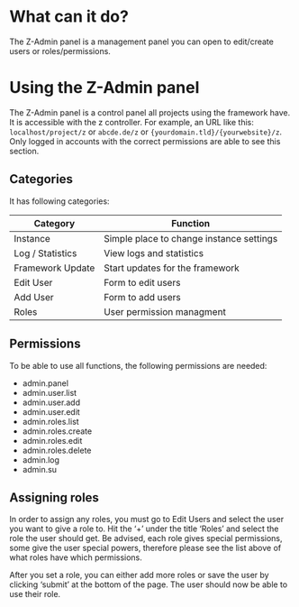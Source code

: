 # What can it do?
The Z-Admin panel is a management panel you can open to edit/create users or roles/permissions.

# Using the Z-Admin panel
The Z-Admin panel is a control panel all projects using the framework have. It is accessible with the z controller. For example, an URL like this: `localhost/project/z` or `abcde.de/z` or `{yourdomain.tld}/{yourwebsite}/z`. Only logged in accounts with the correct permissions are able to see this section.

## Categories
It has following categories:

| Category | Function |
| -------- | -------- |
| Instance | Simple place to change instance settings|
| Log / Statistics | View logs and statistics
| Framework Update | Start updates for the framework |
| Edit User | Form to edit users
| Add User | Form to add users
| Roles | User permission managment |


## Permissions
To be able to use all functions, the following permissions are needed:

- admin.panel
- admin.user.list
- admin.user.add
- admin.user.edit
- admin.roles.list
- admin.roles.create
- admin.roles.edit
- admin.roles.delete
- admin.log
- admin.su

## Assigning roles
In order to assign any roles, you must go to Edit Users and select the user you want to give a role to. Hit the ‘+’ under the title ‘Roles’ and select the role the user should get.
Be advised, each role gives special permissions, some give the user special powers, therefore please see the list above of what roles have which permissions.

After you set a role, you can either add more roles or save the user by clicking ‘submit’ at the bottom of the page. The user should now be able to use their role.
